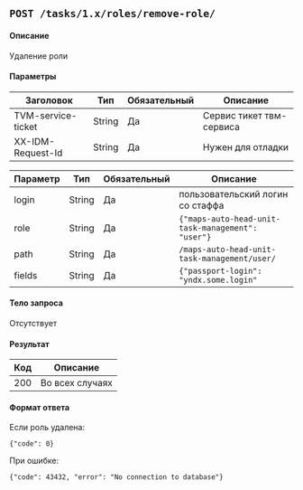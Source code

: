 ## `POST /tasks/1.x/roles/remove-role/`

#### Описание
Удаление роли

#### Параметры
| Заголовок          | Тип    | Обязательный | Описание                 |
|--------------------|--------|--------------|--------------------------|
| TVM-service-ticket | String | Да           | Сервис тикет твм-сервиса |
| XX-IDM-Request-Id  | String | Да           | Нужен для отладки        |

| Параметр | Тип           | Обязательный | Описание                                         |
|----------|---------------|--------------|--------------------------------------------------|
| login    | String        | Да           | пользовательский логин со стаффа                 |
| role     | String        | Да           | `{"maps-auto-head-unit-task-management": "user"}`|
| path     | String        | Да           | `/maps-auto-head-unit-task-management/user/`     |
| fields   | String        | Да           | `{"passport-login": "yndx.some.login"`           |

#### Тело запроса
Отсутствует

#### Результат
| Код | Описание        |
|-----|-----------------|
| 200 | Во всех случаях |

#### Формат ответа
Если роль удалена:
```
{"code": 0}
```

При ошибке:
```
{"code": 43432, "error": "No connection to database"}
```
